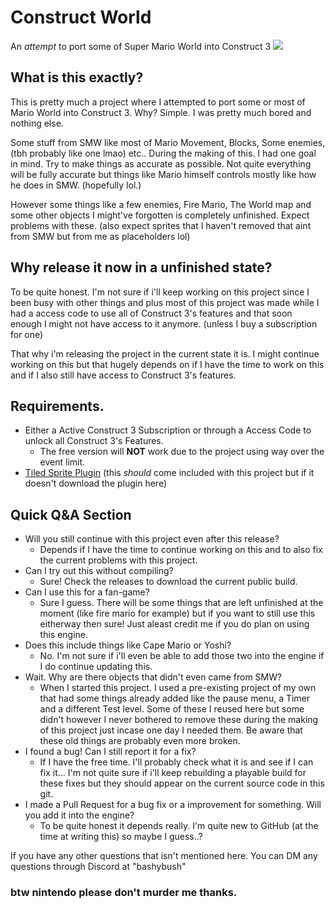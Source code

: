 # Construct World
An _attempt_ to port some of Super Mario World into Construct 3
![](/github/images/constructworldgameplay.gif)

## What is this exactly?
This is pretty much a project where I attempted to port some or most of Mario World into Construct 3.
Why? Simple. I was pretty much bored and nothing else.

Some stuff from SMW like most of Mario Movement, Blocks, Some enemies, (tbh probably like one lmao) etc..
During the making of this. I had one goal in mind. Try to make things as accurate as possible. Not quite everything will be fully accurate but things like Mario himself controls mostly like how he does in SMW. (hopefully lol.)

However some things like a few enemies, Fire Mario, The World map and some other objects I might've forgotten is completely unfinished. Expect problems with these. (also expect sprites that I haven't removed that aint from SMW but from me as placeholders lol)

## Why release it now in a unfinished state?
To be quite honest. I'm not sure if i'll keep working on this project since I been busy with other things and plus most of this project was made while I had a access code to use all of Construct 3's features and that soon enough I might not have access to it anymore. (unless I buy a subscription for one)

That why i'm releasing the project in the current state it is. I might continue working on this but that hugely depends on if I have the time to work on this and if I also still have access to Construct 3's features.

## Requirements.
- Either a Active Construct 3 Subscription or through a Access Code to unlock all Construct 3's Features.
   - The free version will **NOT** work due to the project using way over the event limit.
- [Tiled Sprite Plugin](https://www.construct.net/en/make-games/addons/1185/tiled-sprite) (this _should_ come included with this project but if it doesn't download the plugin here)

## Quick Q&A Section
- Will you still continue with this project even after this release?
   - Depends if I have the time to continue working on this and to also fix the current problems with this project.
- Can I try out this without compiling?
   - Sure! Check the releases to download the current public build.
- Can I use this for a fan-game?
   - Sure I guess. There will be some things that are left unfinished at the moment (like fire mario for example) but if you want to still use this eitherway then sure! Just aleast credit me if you do plan on using this engine.
- Does this include things like Cape Mario or Yoshi?
   - No. I'm not sure if i'll even be able to add those two into the engine if I do continue updating this. 
- Wait. Why are there objects that didn't even came from SMW?
   - When I started this project. I used a pre-existing project of my own that had some things already added like the pause menu, a Timer and a different Test level. Some of these I reused here but some didn't however I never bothered to remove these during the making of this project just incase one day I needed them. Be aware that these old things are probably even more broken.
- I found a bug! Can I still report it for a fix?
   - If I have the free time. I'll probably check what it is and see if I can fix it... I'm not quite sure if i'll keep rebuilding a playable build for these fixes but they should appear on the current source code in this git.
- I made a Pull Request for a bug fix or a improvement for something. Will you add it into the engine?
   - To be quite honest it depends really. I'm quite new to GitHub (at the time at writing this) so maybe I guess..?

If you have any other questions that isn't mentioned here. 
You can DM any questions through Discord at "bashybush"

### btw nintendo please don't murder me thanks.